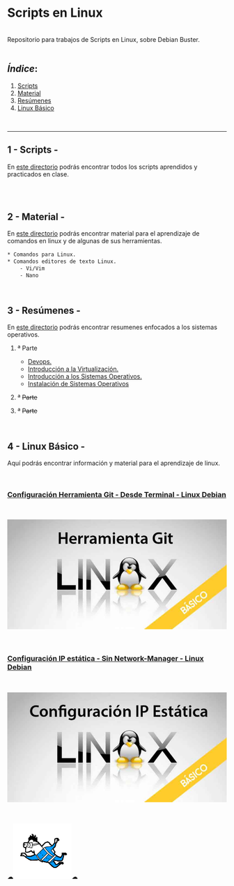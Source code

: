 # Scripts en Linux

<br>
Repositorio para trabajos de Scripts en Linux, sobre Debian Buster.
<br>
<br>

## *Índice*:

1. [Scripts ](#scripts)
2. [Material](#material)
3. [Resúmenes](#resumenes)
4. [Linux Básico ](#linux-basico)
       
<br>

---

## 1 - Scripts - <a name="scripts"></a>

En [este directorio](https://github.com/Mbonillac/scripts-linux/tree/main/Scripts) podrás encontrar todos los scripts aprendidos y practicados en clase.

<br>
<br>

## 2 - Material - <a name="material"></a>

En [este directorio](https://github.com/Mbonillac/scripts-linux/tree/main/Material) podrás encontrar material para el aprendizaje de comandos en linux y de algunas de sus herramientas.

    * Comandos para Linux. 
    * Comandos editores de texto Linux.
        - Vi/Vim
        - Nano

<br>

## 3 - Resúmenes - <a name="resumenes"></a>

 En [este directorio](https://github.com/Mbonillac/scripts-linux/tree/main/Resumenes) podrás encontrar resumenes enfocados a los sistemas operativos.

1. ª Parte
    - [Devops.](https://github.com/Mbonillac/scripts-linux/blob/main/Resumenes/DEVOPS.pdf)
    - [Introducción a la Virtualización.](https://github.com/Mbonillac/scripts-linux/blob/main/Resumenes/Introducci%C3%B3n%20a%20la%20Virtualizaci%C3%B3n.pdf)
    - [Introducción a los Sistemas Operativos.](https://github.com/Mbonillac/scripts-linux/blob/main/Resumenes/Introducci%C3%B3n%20a%20los%20Sistemas%20Operativos.pdf)
    - [Instalación de Sistemas Operativos](https://github.com/Mbonillac/scripts-linux/blob/main/Resumenes/Instalaci%C3%B3n%20de%20Sistemas%20Operativos.pdf)
   
    
    

2. ª ~~Parte~~
3. ª ~~Parte~~



        

 <br>
 

## 4 - Linux Básico - <a name="linux-basico"></a>

Aquí podrás encontrar información y material para el aprendizaje de linux.

<br>

### [Configuración Herramienta Git - Desde Terminal - Linux Debian](https://github.com/Mbonillac/scripts-linux/tree/main/Conf_Herramienta_Git)
<br>

[![Linux_Básico-Herramienta-git](https://github.com/Mbonillac/scripts-linux/blob/main/img/herramienta_git.jpg?raw=true)](https://github.com/Mbonillac/scripts-linux/tree/main/Conf_Herramienta_Git)

<br>

### [Configuración IP estática - Sin Network-Manager - Linux Debian](https://youtu.be/rSYQQUSg2z0)
<br>

[![Linux_Básico-IP-Estatica](https://github.com/Mbonillac/scripts-linux/blob/main/img/config_ip_estatica.jpg?raw=true)](https://youtu.be/rSYQQUSg2z0)

<br>

☁![johnny](https://github.com/Mbonillac/scripts-linux/blob/main/img/johnny.gif?raw=true)☁ 